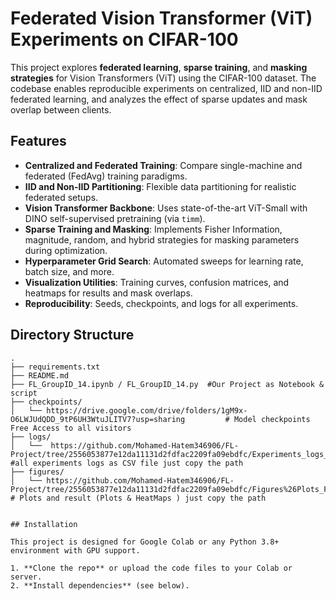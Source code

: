 # Federated Vision Transformer (ViT) Experiments on CIFAR-100

This project explores **federated learning**, **sparse training**, and **masking strategies** for Vision Transformers (ViT) using the CIFAR-100 dataset. The codebase enables reproducible experiments on centralized, IID and non-IID federated learning, and analyzes the effect of sparse updates and mask overlap between clients.

## Features

- **Centralized and Federated Training**: Compare single-machine and federated (FedAvg) training paradigms.
- **IID and Non-IID Partitioning**: Flexible data partitioning for realistic federated setups.
- **Vision Transformer Backbone**: Uses state-of-the-art ViT-Small with DINO self-supervised pretraining (via `timm`).
- **Sparse Training and Masking**: Implements Fisher Information, magnitude, random, and hybrid strategies for masking parameters during optimization.
- **Hyperparameter Grid Search**: Automated sweeps for learning rate, batch size, and more.
- **Visualization Utilities**: Training curves, confusion matrices, and heatmaps for results and mask overlaps.
- **Reproducibility**: Seeds, checkpoints, and logs for all experiments.

## Directory Structure

```
.
├── requirements.txt
├── README.md
├── FL_GroupID_14.ipynb / FL_GroupID_14.py  #Our Project as Notebook & script
├── checkpoints/
│   └── https://drive.google.com/drive/folders/1gM9x-O6LWJUdQDD_9tP6UH3WtuJLITV7?usp=sharing         # Model checkpoints Free Access to all visitors
├── logs/
│   └──  https://github.com/Mohamed-Hatem346906/FL-Project/tree/2556053877e12da11131d2fdfac2209fa09ebdfc/Experiments_logs_FL_GroupID_14 #all experiments logs as CSV file just copy the path 
├── figures/
│   └── https://github.com/Mohamed-Hatem346906/FL-Project/tree/2556053877e12da11131d2fdfac2209fa09ebdfc/Figures%26Plots_FL_GroupID_14   # Plots and result (Plots & HeatMaps ) just copy the path


## Installation

This project is designed for Google Colab or any Python 3.8+ environment with GPU support.

1. **Clone the repo** or upload the code files to your Colab or server.
2. **Install dependencies** (see below).

